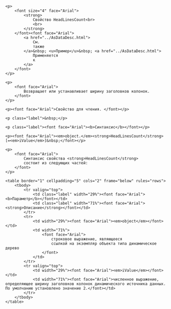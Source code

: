<html>
<head>
<title>AsDataDesc\HeadLinesCount</title>
</head>

<body>

    <p>
        <font size="4" face="Arial">
            <strong>
                Свойство HeadLinesCount<br>
                <br>
            </strong>
        </font><font face="Arial">
            <a href="../AsDataDesc.html">
                См.
                также
            </a>&nbsp; <u>Пример</u>&nbsp; <a href="../AsDataDesc.html">
                Применяется
                к
            </a>
        </font>
    </p>

    <p>
        <font face="Arial">
            Возвращает или устанавливает ширину заголовков колонок.
        </font>
    </p>

    <p><font face="Arial">Свойство для чтения. </font></p>

    <p class="label">&nbsp;</p>

    <p class="label"><font face="Arial"><b>Синтаксис</b></font></p>

    <p><font face="Arial"><em>object.</em><strong>HeadLinesCount</strong>[=<em>iValue</em>]&nbsp;</font></p>

    <p>
        <font face="Arial">
            Синтаксис свойства <strong>HeadLinesCount</strong>
            состоит из следующих частей:
        </font>
    </p>

    <table border="1" cellpadding="5" cols="2" frame="below" rules="rows">
        <tbody>
            <tr valign="top">
                <td class="label" width="29%"><font face="Arial"><b>Параметр</b></font></td>
                <td class="label" width="71%"><font face="Arial"><strong>Описание</strong></font></td>
            </tr>
            <tr>
                <td width="29%"><font face="Arial"><em>object</em></font></td>
                <td width="71%">
                    <font face="Arial">
                        строковое выражение, являющееся
                        ссылкой на экземпляр объекта типа динамическое дерево
                    </font>
                </td>
            </tr>
            <tr valign="top">
                <td width="29%"><font face="Arial"><em>iValue</em></font></td>
                <td width="71%"><font face="Arial">численное выражение, определяющее ширину заголовков колонок динамического источника данных. По умолчанию установлено значение 2.</font></td>
            </tr>
        </tbody>
    </table>
</body>
</html>
